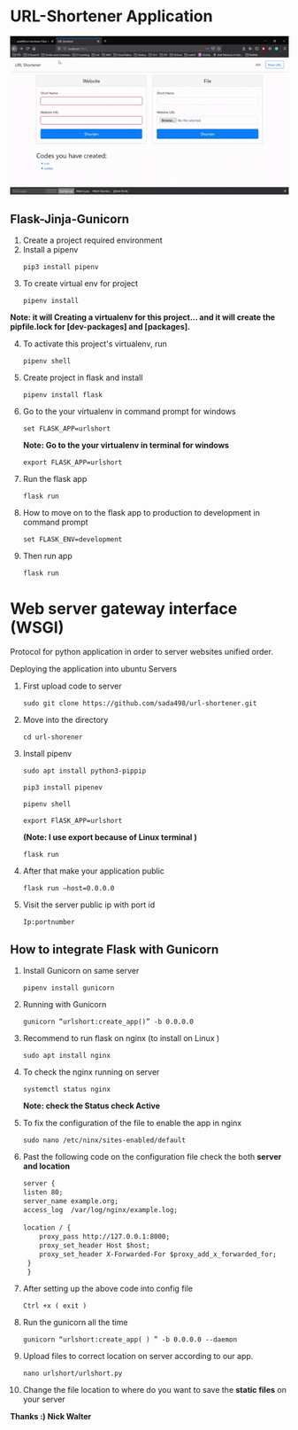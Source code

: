 # URL-Shortener Application
   ![alt-text](test-gif.gif)
 ## Flask-Jinja-Gunicorn
  1. Create a project required environment
  2. Install a pipenv 
      ```
      pip3 install pipenv
      ```
  3. To create virtual env for project
     ```
     pipenv install 
     ```
   **Note: it will Creating a virtualenv for this project… and it will create the pipfile.lock for [dev-packages] and        	[packages].**

  4. To activate this project's virtualenv, run
     ```
     pipenv shell
     ```
  5. Create project in flask and install
     ```
     pipenv install flask
     ```
  7. Go to the your virtualenv in command prompt for windows
     ```
     set FLASK_APP=urlshort
     ```
     **Note: Go to the your virtualenv in terminal  for windows**
     ```
     export FLASK_APP=urlshort
     ``` 
  8. Run the flask app  
      ```
      flask run
      ``` 
  9. How to move on to the flask app to production to development in command prompt 
      ```
      set FLASK_ENV=development
      ```
 10. Then run app
       ```
       flask run
       ```

# Web server gateway interface (WSGI)
  Protocol for python application in order to server websites unified order.

 Deploying the application into ubuntu Servers
  1. First upload code to server
     ```
     sudo git clone https://github.com/sada498/url-shortener.git
     ```
  2. Move into the directory 
     ```
     cd url-shorener
     ```
  3. Install pipenv
     ```
     sudo apt install python3-pippip
     ```
     ```
     pip3 install pipenev
     ```
     ```
     pipenv shell
     ```
     ```
     export FlASK_APP=urlshort  
     ```
     **(Note: I use export because of Linux terminal )**
     ```
     flask run
     ```
  4. After that make your application public 
     ```
     flask run –host=0.0.0.0
     ```
  5. Visit the server public ip with port id
     ```
     Ip:portnumber
     ```
## How to integrate Flask with Gunicorn

 1. Install Gunicorn on same server 
    ```
   	pipenv install gunicorn
    ```
 2. Running with Gunicorn
    ```
    gunicorn “urlshort:create_app()” -b 0.0.0.0 
    ```
 3. Recommend to run flask on nginx (to install on Linux )
    ```
    sudo apt install nginx 
    ```
 4. To check the nginx running on server
    ```
    systemctl status nginx
    ```
    **Note: check the Status check Active**
 5. To fix the configuration of the file to enable  the app in nginx 
    ```
    sudo nano /etc/ninx/sites-enabled/default
    ```
 6. Past the following code on the configuration file check the both **server and location**

    ```
    server {
    listen 80;
    server_name example.org;
    access_log  /var/log/nginx/example.log;

    location / {
        proxy_pass http://127.0.0.1:8000;
        proxy_set_header Host $host;
        proxy_set_header X-Forwarded-For $proxy_add_x_forwarded_for;
     }
     }
    ```

 7. After setting up the above code into config file
    ```
    Ctrl +x ( exit )
    ```
 8. Run the gunicorn all the time 
    ```
    gunicorn “urlshort:create_app( ) ” -b 0.0.0.0 --daemon 
    ```
 9. Upload files to correct location on server according to our app.
    ```
    nano urlshort/urlshort.py
    ```
10. Change the file location to where do you want to save the **static files** on  your server



   **Thanks :) Nick Walter**
